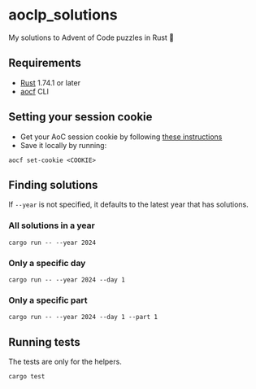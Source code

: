 # aoclp_solutions

My solutions to Advent of Code puzzles in Rust 🦀

## Requirements

* [Rust](https://www.rust-lang.org/) 1.74.1 or later
* [aocf](https://crates.io/crates/aocf) CLI

## Setting your session cookie

* Get your AoC session cookie by following [these instructions](https://github.com/nuxeh/aocf/blob/HEAD/cookie.md)
* Save it locally by running:

```shell
aocf set-cookie <COOKIE>
```

## Finding solutions

If `--year` is not specified, it defaults to the latest year that has solutions.

### All solutions in a year

```shell
cargo run -- --year 2024
```

### Only a specific day

```shell
cargo run -- --year 2024 --day 1
```

### Only a specific part

```shell
cargo run -- --year 2024 --day 1 --part 1
```

## Running tests

The tests are only for the helpers.

```shell
cargo test
```
